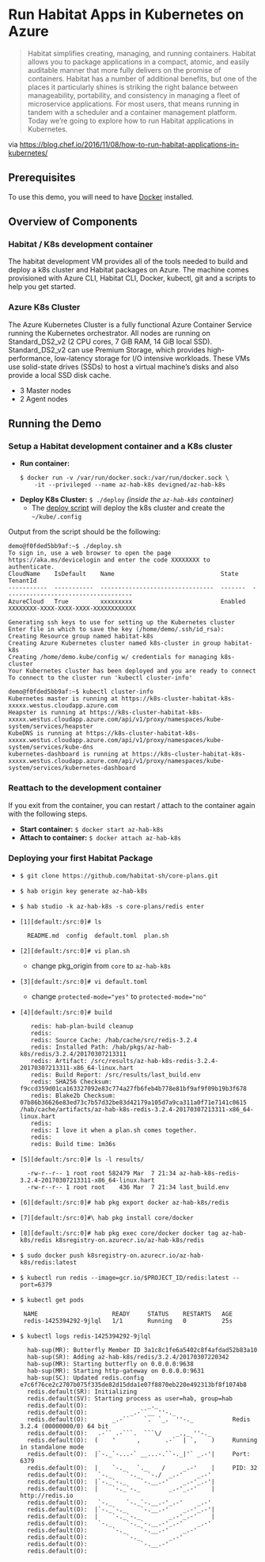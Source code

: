 # Run Habitat Apps in Kubernetes on Azure

> Habitat simplifies creating, managing, and running containers. Habitat allows you to 
package applications in a compact, atomic, and easily auditable manner that more fully 
delivers on the promise of containers. Habitat has a number of additional benefits, 
but one of the places it particularly shines is striking the right balance between 
manageability, portability, and consistency in managing a fleet of microservice 
applications. For most users, that means running in tandem with a scheduler and a 
container management platform. Today we’re going to explore how to run Habitat 
applications in Kubernetes.

via https://blog.chef.io/2016/11/08/how-to-run-habitat-applications-in-kubernetes/

## Prerequisites
To use this demo, you will need to have [Docker](https://docs.docker.com/engine/installation/) installed.

## Overview of Components

### Habitat / K8s development container
The habitat development VM provides all of the tools needed to build and deploy a k8s cluster and
Habitat packages on Azure. The machine comes provisioned with Azure CLI, Habitat CLI, Docker, 
kubectl, git and a scripts to help you get started.

### Azure K8s Cluster
The Azure Kubernetes Cluster is a fully functional Azure Container Service running the
Kubernetes orchestrator. All nodes are running on Standard_DS2_v2 (2 CPU cores, 7 GiB RAM, 14 GiB local SSD). 
Standard_DS2_v2 can use Premium Storage, which provides high-performance, low-latency storage for I/O intensive 
workloads. These VMs use solid-state drives (SSDs) to host a virtual machine’s disks and also provide a local 
SSD disk cache.
- 3 Master nodes
- 2 Agent nodes

## Running the Demo

### Setup a Habitat development container and a K8s cluster
- **Run container:** 
  ```
  $ docker run -v /var/run/docker.sock:/var/run/docker.sock \
      -it --privileged --name az-hab-k8s devigned/az-hab-k8s
  ```
- **Deploy K8s Cluster:** `$ ./deploy` *(inside the `az-hab-k8s` container)*
  - The [deploy script](./docker_scripts/deploy.sh) will deploy the k8s cluster and create the `~/kube/.config`
  
Output from the script should be the following:
```
demo@f0fded5bb9af:~$ ./deploy.sh
To sign in, use a web browser to open the page https://aka.ms/devicelogin and enter the code XXXXXXXX to authenticate.
CloudName    IsDefault    Name                              State    TenantId
-----------  -----------  --------------------------------  -------  ------------------------------------
AzureCloud   True         xxxxxxxxx                         Enabled  XXXXXXXX-XXXX-XXXX-XXXX-XXXXXXXXXXXX

Generating ssh keys to use for setting up the Kubernetes cluster
Enter file in which to save the key (/home/demo/.ssh/id_rsa):
Creating Resource group named habitat-k8s
Creating Azure Kubernetes cluster named k8s-cluster in group habitat-k8s
Creating /home/demo.kube/config w/ credentials for managing k8s-cluster
Your Kubernetes cluster has been deployed and you are ready to connect
To connect to the cluster run 'kubectl cluster-info'

demo@f0fded5bb9af:~$ kubectl cluster-info
Kubernetes master is running at https://k8s-cluster-habitat-k8s-xxxxx.westus.cloudapp.azure.com
Heapster is running at https://k8s-cluster-habitat-k8s-xxxxx.westus.cloudapp.azure.com/api/v1/proxy/namespaces/kube-system/services/heapster
KubeDNS is running at https://k8s-cluster-habitat-k8s-xxxxx.westus.cloudapp.azure.com/api/v1/proxy/namespaces/kube-system/services/kube-dns
kubernetes-dashboard is running at https://k8s-cluster-habitat-k8s-xxxxx.westus.cloudapp.azure.com/api/v1/proxy/namespaces/kube-system/services/kubernetes-dashboard
```

### Reattach to the development container
If you exit from the container, you can restart / attach to the container again with the following steps.
- **Start container:** `$ docker start az-hab-k8s`
- **Attach to container:** `$ docker attach az-hab-k8s`

### Deploying your first Habitat Package
- `$ git clone https://github.com/habitat-sh/core-plans.git`
- `$ hab origin key generate az-hab-k8s`
- `$ hab studio -k az-hab-k8s -s core-plans/redis enter`
- `[1][default:/src:0]# ls`

    ```
      README.md  config  default.toml  plan.sh
    ```
- `[2][default:/src:0]# vi plan.sh`
  - change pkg_origin from `core` to `az-hab-k8s`
- `[3][default:/src:0]# vi default.toml`
  - change `protected-mode="yes"` to `protected-mode="no"`
- `[4][default:/src:0]# build`

    ```
       redis: hab-plan-build cleanup
       redis:
       redis: Source Cache: /hab/cache/src/redis-3.2.4
       redis: Installed Path: /hab/pkgs/az-hab-k8s/redis/3.2.4/20170307213311
       redis: Artifact: /src/results/az-hab-k8s-redis-3.2.4-20170307213311-x86_64-linux.hart
       redis: Build Report: /src/results/last_build.env
       redis: SHA256 Checksum: f9ccd359d01ca163327092e83c774a27fb6feb4b778e81bf9af9f09b19b3f678
       redis: Blake2b Checksum: 07b86b36626e83ed73c7b57d32be83d42179a105d7a9ca311a0f71e7141c0615  /hab/cache/artifacts/az-hab-k8s-redis-3.2.4-20170307213311-x86_64-linux.hart
       redis:
       redis: I love it when a plan.sh comes together.
       redis:
       redis: Build time: 1m36s
    ```
- `[5][default:/src:0]# ls -l results/`

    ```
      -rw-r--r-- 1 root root 582479 Mar  7 21:34 az-hab-k8s-redis-3.2.4-20170307213311-x86_64-linux.hart
      -rw-r--r-- 1 root root    436 Mar  7 21:34 last_build.env
    ```
- `[6][default:/src:0]# hab pkg export docker az-hab-k8s/redis`
- `[7][default:/src:0]#\ hab pkg install core/docker`
- `[8][default:/src:0]# hab pkg exec core/docker docker tag az-hab-k8s/redis k8sregistry-on.azurecr.io/az-hab-k8s/redis`
- `$ sudo docker push k8sregistry-on.azurecr.io/az-hab-k8s/redis:latest`
- `$ kubectl run redis --image=gcr.io/$PROJECT_ID/redis:latest --port=6379`
- `$ kubectl get pods`

    ```
     NAME                     READY     STATUS    RESTARTS   AGE
     redis-1425394292-9jlql   1/1       Running   0          25s
    ```
- `$ kubectl logs redis-1425394292-9jlql`

    ```
      hab-sup(MR): Butterfly Member ID 3a1c8c1fe6a5402c8f4afdad52b83a10
      hab-sup(SR): Adding az-hab-k8s/redis/3.2.4/20170307220342
      hab-sup(MR): Starting butterfly on 0.0.0.0:9638
      hab-sup(MR): Starting http-gateway on 0.0.0.0:9631
      hab-sup(SC): Updated redis.config e7c6f76ce2c2707b075f335de82d15dda1e07f8870eb220e492313bf8f1074b8
      redis.default(SR): Initializing
      redis.default(SV): Starting process as user=hab, group=hab
      redis.default(O):                 _._
      redis.default(O):            _.-``__ ''-._
      redis.default(O):       _.-``    `.  `_.  ''-._           Redis 3.2.4 (00000000/0) 64 bit
      redis.default(O):   .-`` .-```.  ```\/    _.,_ ''-._
      redis.default(O):  (    '      ,       .-`  | `,    )     Running in standalone mode
      redis.default(O):  |`-._`-...-` __...-.``-._|'` _.-'|     Port: 6379
      redis.default(O):  |    `-._   `._    /     _.-'    |     PID: 32
      redis.default(O):   `-._    `-._  `-./  _.-'    _.-'
      redis.default(O):  |`-._`-._    `-.__.-'    _.-'_.-'|
      redis.default(O):  |    `-._`-._        _.-'_.-'    |           http://redis.io
      redis.default(O):   `-._    `-._`-.__.-'_.-'    _.-'
      redis.default(O):  |`-._`-._    `-.__.-'    _.-'_.-'|
      redis.default(O):  |    `-._`-._        _.-'_.-'    |
      redis.default(O):   `-._    `-._`-.__.-'_.-'    _.-'
      redis.default(O):       `-._    `-.__.-'    _.-'
      redis.default(O):           `-._        _.-'
      redis.default(O):               `-.__.-'
      redis.default(O):
    ```
